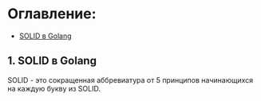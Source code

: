 # Оглавление:

* [SOLID в Golang](#SOLID-в-Golang)

## 1. SOLID в Golang
SOLID - это сокращенная аббревиатура от 5 принципов начинающихся на каждую букву из SOLID.

